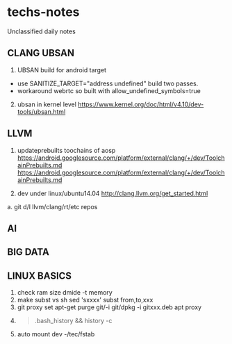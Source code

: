 # techs-notes
Unclassified daily notes
## CLANG UBSAN
1. UBSAN build for android target
- use SANITIZE_TARGET="address undefined"  build two passes.
- workaround webrtc so built with allow_undefined_symbols=true

2. ubsan in kernel level
https://www.kernel.org/doc/html/v4.10/dev-tools/ubsan.html

## LLVM
1. updateprebuilts toochains of aosp
https://android.googlesource.com/platform/external/clang/+/dev/ToolchainPrebuilts.md
https://android.googlesource.com/platform/external/clang/+/dev/ToolchainPrebuilts.md

2. dev under linux/ubuntu14.04
http://clang.llvm.org/get_started.html

a. git d/l llvm/clang/rt/etc repos

## AI

## BIG DATA

## LINUX BASICS
1. check ram size
dmide -t memory
2. make subst vs sh sed 'sxxxx' 
subst from,to,xxx
3. git proxy set
apt-get purge git/-i git/dpkg -i gitxxx.deb
apt proxy 
4. >.bash_history && history -c
5. auto mount dev -/tec/fstab

